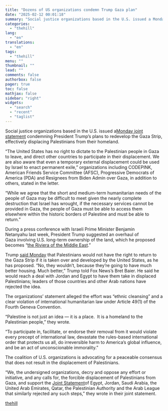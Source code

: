 ```yaml
---
title: "Dozens of US organizations condemn Trump Gaza plan"
date: "2025-02-12 00:01:18"
summary: "Social justice organizations based in the U.S. issued a Monday joint statement condemning President Trump’s plans to redevelop the Gaza Strip, effectively displacing Palestinians from their homeland. “The United States has no right to dictate to the Palestinian people in Gaza to leave, and direct other countries to participate in..."
categories:
  - "thehill"
lang:
  - "en"
translations:
  - "en"
tags:
  - "thehill"
menu: ""
thumbnail: ""
lead: ""
comments: false
authorbox: false
pager: true
toc: false
mathjax: false
sidebar: "right"
widgets:
  - "search"
  - "recent"
  - "taglist"
---
```


Social justice organizations based in the U.S. issued a[Monday joint statement](https://docs.google.com/document/d/1t1YNhu2PHgkZchzx3Mta_bkvRP9b0yUXhqy_HciiI4U/edit?tab=t.0) condemning President Trump’s plans to redevelop the Gaza Strip, effectively displacing Palestinians from their homeland.

“The United States has no right to dictate to the Palestinian people in Gaza to leave, and direct other countries to participate in their displacement. We are also aware that even a temporary external displacement could be used by Israel to enact permanent exile,” organizations including CODEPINK, American Friends Service Committee (AFSC), Progressive Democrats of America (PDA) and Resignees from Biden Admin over Gaza, in addition to others, stated in the letter.

“While we agree that the short and medium-term humanitarian needs of the people of Gaza may be difficult to meet given the nearly complete destruction that Israel has wrought, if the necessary services cannot be provided in Gaza, the people of Gaza must be able to access them elsewhere within the historic borders of Palestine and must be able to return.”

During a press conference with Israeli Prime Minister Benjamin Netanyahu last week, President Trump suggested an overhaul of Gaza involving U.S. long-term ownership of the land, which he proposed becomes “[the Riviera of the Middle East](https://thehill.com/newsletters/morning-report/5127442-donald-trump-us-takeover-gaza-strip/).”

Trump [said Monday](https://thehill.com/homenews/administration/5135969-trump-palestinians-gaza-strip-return/) that Palestinians would not have the right to return to the Gaza Strip if it is taken over and developed by the United States, as he has proposed. “No, they wouldn’t, because they’re going to have much better housing. Much better,” Trump told Fox News’s Bret Baier. He said he would reach a deal with Jordan and Egypt to have them take in displaced Palestinians; leaders of those countries and other Arab nations have rejected the idea.

The organizations’ statement alleged the effort was “ethnic cleansing” and a clear violation of international humanitarian law under Article 49(1) of the Fourth Geneva Convention.

“Palestine is not just an idea — it is a place.  It is a homeland to the Palestinian people,” they wrote.

“To participate in, facilitate, or endorse their removal from it would violate every precept of international law, devastate the rules-based international order that protects us all, do irreversible harm to America’s global influence, and be an act of unconscionable immorality.”

The coalition of U.S. organizations is advocating for a peaceable consensus that does not result in the displacement of Palestinians.

“We, the undersigned organizations, decry and oppose any effort or initiative, and any calls for, the forcible displacement of Palestinians from Gaza, and support the [Joint Statement](https://mofa.gov.qa/en/latest-articles/statements/joint-statement-of-the-arab-six-party-meeting-in-cairo-on-palestine)of Egypt, Jordan, Saudi Arabia, the United Arab Emirates, Qatar, the Palestinian Authority and the Arab League that similarly rejected any such steps,” they wrote in their joint statement.

[thehill](https://thehill.com/homenews/administration/5138092-us-social-justice-groups-condemn-trump-gaza-strip/)
